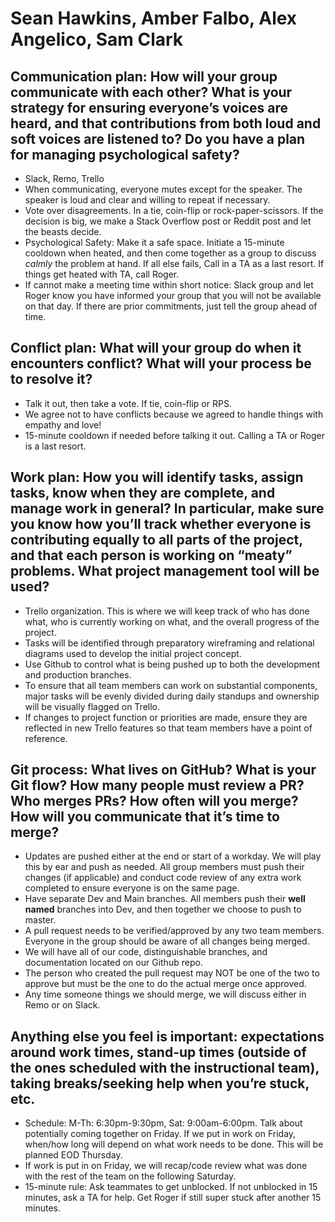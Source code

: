 # Sean Hawkins, Amber Falbo, Alex Angelico, Sam Clark 

## Communication plan: How will your group communicate with each other? What is your strategy for ensuring everyone’s voices are heard, and that contributions from both loud and soft voices are listened to? Do you have a plan for managing psychological safety?
-	Slack, Remo, Trello
- When communicating, everyone mutes except for the speaker. The speaker is loud and clear and willing to repeat if necessary. 
-	Vote over disagreements. In a tie, coin-flip or rock-paper-scissors. If the decision is big, we make a Stack Overflow post or Reddit post and let the beasts decide. 
-	Psychological Safety: Make it a safe space. Initiate a 15-minute cooldown when heated, and then come together as a group to discuss *calmly* the problem at hand. If all else fails, Call in a TA as a last resort. If things get heated with TA, call Roger. 
-	If cannot make a meeting time within short notice: Slack group and let Roger know you have informed your group that you will not be available on that day. If there are prior commitments, just tell the group ahead of time. 

## Conflict plan: What will your group do when it encounters conflict? What will your process be to resolve it?
- Talk it out, then take a vote. If tie, coin-flip or RPS. 
-	We agree not to have conflicts because we agreed to handle things with empathy and love! 
-	15-minute cooldown if needed before talking it out. Calling a TA or Roger is a last resort. 

## Work plan: How you will identify tasks, assign tasks, know when they are complete, and manage work in general? In particular, make sure you know how you’ll track whether everyone is contributing equally to all parts of the project, and that each person is working on “meaty” problems. What project management tool will be used?
-	Trello organization. This is where we will keep track of who has done what, who is currently working on what, and the overall progress of the project. 
-	Tasks will be identified through preparatory wireframing and relational diagrams used to develop the initial project concept.
-	Use Github to control what is being pushed up to both the development and production branches.
-	To ensure that all team members can work on substantial components, major tasks will be evenly divided during daily standups and ownership will be visually flagged on Trello. 
-	If changes to project function or priorities are made, ensure they are reflected in new Trello features so that team members have a point of reference.

## Git process: What lives on GitHub? What is your Git flow? How many people must review a PR? Who merges PRs? How often will you merge? How will you communicate that it’s time to merge?
-	Updates are pushed either at the end or start of a workday. We will play this by ear and push as needed. All group members must push their changes (if applicable) and conduct code review of any extra work completed to ensure everyone is on the same page.
-	Have separate Dev and Main branches. All members push their **well named** branches into Dev, and then together we choose to push to master.
-	A pull request needs to be verified/approved by any two team members. Everyone in the group should be aware of all changes being merged. 
-	We will have all of our code, distinguishable branches, and documentation located on our Github repo. 
-	The person who created the pull request may NOT be one of the two to approve but must be the one to do the actual merge once approved. 
-	Any time someone things we should merge, we will discuss either in Remo or on Slack. 

## Anything else you feel is important: expectations around work times, stand-up times (outside of the ones scheduled with the instructional team), taking breaks/seeking help when you’re stuck, etc.
-	Schedule: M-Th: 6:30pm-9:30pm, Sat: 9:00am-6:00pm. Talk about potentially coming together on Friday. If we put in work on Friday, when/how long will depend on what work needs to be done. This will be planned EOD Thursday.
-	If work is put in on Friday, we will recap/code review what was done with the rest of the team on the following Saturday.  
-	15-minute rule: Ask teammates to get unblocked. If not unblocked in 15 minutes, ask a TA for help. Get Roger if still super stuck after another 15 minutes. 
